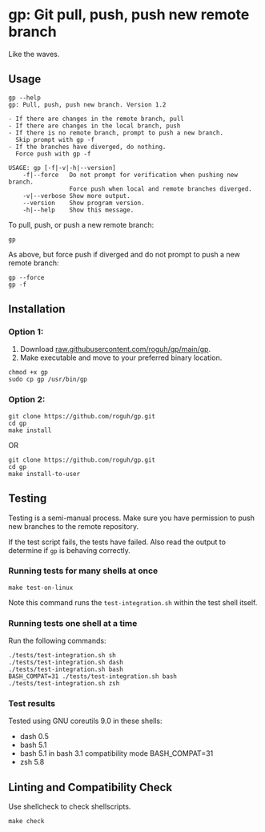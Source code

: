 # gp: Git pull, push, push new remote branch

<!--
EDIT README.template.md, not README.md directly.
Use `make build-readme to update the README file
-->

Like the waves.

## Usage

```
gp --help
gp: Pull, push, push new branch. Version 1.2

- If there are changes in the remote branch, pull
- If there are changes in the local branch, push
- If there is no remote branch, prompt to push a new branch.
  Skip prompt with gp -f
- If the branches have diverged, do nothing.
  Force push with gp -f

USAGE: gp [-f|-v|-h|--version]
    -f|--force   Do not prompt for verification when pushing new branch.
                 Force push when local and remote branches diverged.
    -v|--verbose Show more output.
    --version    Show program version.
    -h|--help    Show this message.

```

To pull, push, or push a new remote branch:

```
gp
```

As above, but force push if diverged and do not prompt to push a new remote branch:

```
gp --force
gp -f
```

## Installation

### Option 1:

1. Download [raw.githubusercontent.com/roguh/gp/main/gp](https://raw.githubusercontent.com/roguh/gp/main/gp).
2. Make executable and move to your preferred binary location.

```
chmod +x gp
sudo cp gp /usr/bin/gp
```

### Option 2:

```
git clone https://github.com/roguh/gp.git
cd gp
make install
```

OR

```
git clone https://github.com/roguh/gp.git
cd gp
make install-to-user
```

## Testing

Testing is a semi-manual process.
Make sure you have permission to push new branches to the remote repository.

If the test script fails, the tests have failed.
Also read the output to determine if `gp` is behaving correctly.

### Running tests for many shells at once

```
make test-on-linux
```

Note this command runs the `test-integration.sh` within the test shell itself.

### Running tests one shell at a time

Run the following commands:

```
./tests/test-integration.sh sh
./tests/test-integration.sh dash
./tests/test-integration.sh bash
BASH_COMPAT=31 ./tests/test-integration.sh bash
./tests/test-integration.sh zsh
```

### Test results

Tested using GNU coreutils 9.0 in these shells:

- dash 0.5
- bash 5.1
- bash 5.1 in bash 3.1 compatibility mode BASH_COMPAT=31
- zsh 5.8

## Linting and Compatibility Check

Use shellcheck to check shellscripts.

```
make check
```
